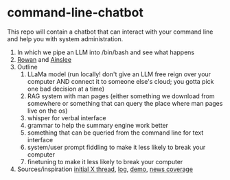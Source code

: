 # command-line-chatbot
 
This repo will contain a chatbot that can interact with your command line and help you with system administration.

1. In which we pipe an LLM into /bin/bash and see what happens
1. [Rowan](https://github.com/RowanGray472) and [Ainslee](https://github.com/Rowa)
1. Outline
    1. LLaMa model (run locally! don't give an LLM free reign over your computer AND connect it to
       someone else's cloud; you gotta pick one bad decision at a time)
    1. RAG system with man pages (either something we download from somewhere or something that
       can query the place where man pages live on the os)
    1. whisper for verbal interface
    1. grammar to help the summary engine work better
    1. something that can be queried from the command line for text interface
    1. system/user prompt fiddling to make it less likely to break your computer
    1. finetuning to make it less likely to break your computer
1. Sources/inspiration
[initial X thread](https://x.com/bshlgrs/status/1840577720465645960),
[log](https://gist.github.com/bshlgrs/57323269dce828545a7edeafd9afa7e8),
[demo](https://www.dropbox.com/scl/fi/a3ellhrgmbn9r8ximrbcd/buck-scaffold-demo.mov?rlkey=4cb2ws4xtlpezlh0q7sxa9gcy&e=2&st=fdxpp422&dl=0),
[news coverage](https://www.theregister.com/2024/10/02/ai_agent_trashes_pc/)
